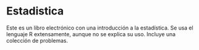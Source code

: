 # Estadistica
Este es un libro electrónico con una introducción a la estadística. 
Se usa el lenguaje R extensamente, aunque no se explica su uso. 
Incluye una colección de problemas.
